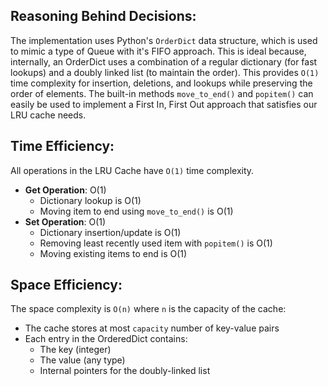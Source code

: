 
## Reasoning Behind Decisions:

The implementation uses Python's `OrderDict` data structure, which is used to mimic a type of Queue with it's FIFO approach. This is ideal because, internally, an OrderDict uses a combination of a regular dictionary (for fast lookups) and a doubly linked list (to maintain the order). This provides `O(1)` time complexity for insertion, deletions, and lookups while preserving the order of elements. The built-in methods `move_to_end()` and  `popitem()` can easily be used to implement a First In, First Out approach that satisfies our LRU cache needs.

## Time Efficiency:

All operations in the LRU Cache have `O(1)` time complexity.

- **Get Operation**: O(1)
  - Dictionary lookup is O(1)
  - Moving item to end using `move_to_end()` is O(1)
- **Set Operation**: O(1)
  - Dictionary insertion/update is O(1)
  - Removing least recently used item with `popitem()` is O(1)
  - Moving existing items to end is O(1)

## Space Efficiency:

The space complexity is `O(n)` where `n` is the capacity of the cache:

- The cache stores at most `capacity` number of key-value pairs
- Each entry in the OrderedDict contains:
  - The key (integer)
  - The value (any type)
  - Internal pointers for the doubly-linked list
